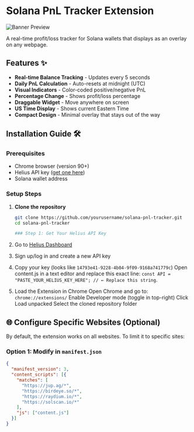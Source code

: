 # Solana PnL Tracker Extension

![Banner Preview](https://i.ibb.co/R1dd5Pr/e751c696-c082-4778-855c-fe3578314259.png)

A real-time profit/loss tracker for Solana wallets that displays as an overlay on any webpage.

## Features ✨

- **Real-time Balance Tracking** - Updates every 5 seconds
- **Daily PnL Calculation** - Auto-resets at midnight (UTC)
- **Visual Indicators** - Color-coded positive/negative PnL
- **Percentage Change** - Shows profit/loss percentage
- **Draggable Widget** - Move anywhere on screen
- **US Time Display** - Shows current Eastern Time
- **Compact Design** - Minimal overlay that stays out of the way

## Installation Guide 🛠️

### Prerequisites
- Chrome browser (version 90+)
- Helius API key ([get one here](https://www.helius.dev/))
- Solana wallet address

### Setup Steps

1. **Clone the repository**
   ```bash
   git clone https://github.com/yourusername/solana-pnl-tracker.git
   cd solana-pnl-tracker

   ### Step 1: Get Your Helius API Key
1. Go to [Helius Dashboard](https://dev.helius.xyz/)
2. Sign up/log in and create a new API key
3. Copy your key (looks like `14793e41-9228-4b04-9f09-9168a741779c`)
Open content.js in a text editor and replace this exact line:
 `const API = "PASTE_YOUR_HELIUS_KEY_HERE"; // ← Replace this string`.

4. Load the Extension in Chrome
Open Chrome and go to:
`chrome://extensions/`
Enable Developer mode (toggle in top-right)
Click Load unpacked
Select the cloned repository folder




## 🌐 Configure Specific Websites (Optional)

By default, the extension works on all websites. To limit it to specific sites:

### Option 1: Modify in `manifest.json`

```json
{
  "manifest_version": 3,
  "content_scripts": [{
    "matches": [
      "https://jup.ag/*",
      "https://birdeye.so/*",
      "https://raydium.io/*",
      "https://solscan.io/*"
    ],
    "js": ["content.js"]
  }]
}


